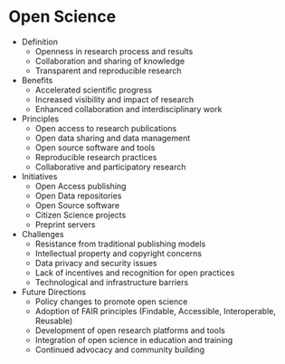 
<!-- prompt to ChatGPT : "create a mindmap (readable with markmap.js on the topic of open science. Use the markdown format (display information on three levels). copy and paste the code in markmap.js"
use shortcut to display in a tab the mindmap with mindmap plugin -->

# Open Science
- Definition
  - Openness in research process and results
  - Collaboration and sharing of knowledge
  - Transparent and reproducible research
- Benefits
  - Accelerated scientific progress
  - Increased visibility and impact of research
  - Enhanced collaboration and interdisciplinary work
- Principles
  - Open access to research publications
  - Open data sharing and data management
  - Open source software and tools
  - Reproducible research practices
  - Collaborative and participatory research
- Initiatives
  - Open Access publishing
  - Open Data repositories
  - Open Source software
  - Citizen Science projects
  - Preprint servers
- Challenges
  - Resistance from traditional publishing models
  - Intellectual property and copyright concerns
  - Data privacy and security issues
  - Lack of incentives and recognition for open practices
  - Technological and infrastructure barriers
- Future Directions
  - Policy changes to promote open science
  - Adoption of FAIR principles (Findable, Accessible, Interoperable, Reusable)
  - Development of open research platforms and tools
  - Integration of open science in education and training
  - Continued advocacy and community building